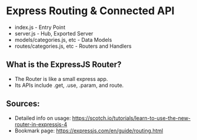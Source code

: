 # Express Routing & Connected API

- index.js - Entry Point
- server.js - Hub, Exported Server
- models/categories.js, etc - Data Models
- routes/categories.js, etc - Routers and Handlers

## What is the ExpressJS Router?

- The Router is like a small express app.
- Its APIs include .get, .use, .param, and route.

## Sources:

- Detailed info on usage: https://scotch.io/tutorials/learn-to-use-the-new-router-in-expressjs-4
- Bookmark page: https://expressjs.com/en/guide/routing.html

